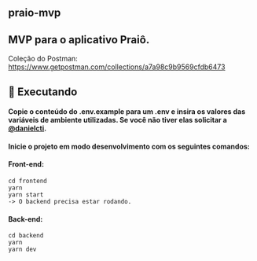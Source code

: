 ## praio-mvp
## MVP para o aplicativo Praiô.
Coleção do Postman: https://www.getpostman.com/collections/a7a98c9b9569cfdb6473

## :running: Executando
<h4>Copie o conteúdo do .env.example para um .env e insira os valores das variáveis de ambiente utilizadas. Se você não tiver elas solicitar a <a href="https://github.com/danielcti">@danielcti</a>.</h4>
<h4> Inicie o projeto em modo desenvolvimento com os seguintes comandos: </h4>

<h4> Front-end: </h4>

```
cd frontend
yarn
yarn start
-> O backend precisa estar rodando.
```

<h4> Back-end: </h4>

```
cd backend
yarn
yarn dev
```

